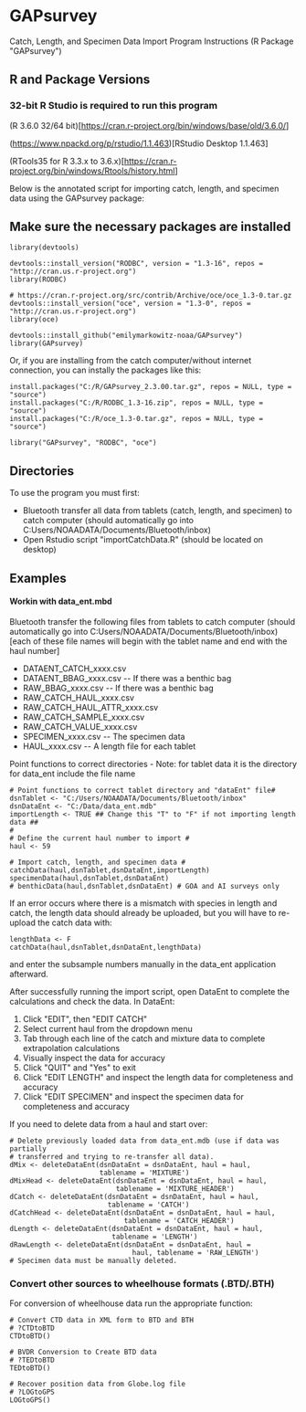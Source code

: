 GAPsurvey
=========

Catch, Length, and Specimen Data Import Program Instructions (R Package
"GAPsurvey")

R and Package Versions
----------------------

### 32-bit R Studio is required to run this program

(R 3.6.0 32/64
bit)\[<https://cran.r-project.org/bin/windows/base/old/3.6.0/>\]

(<https://www.npackd.org/p/rstudio/1.1.463>)\[RStudio Desktop 1.1.463\]

(RTools35 for R 3.3.x to
3.6.x)\[<https://cran.r-project.org/bin/windows/Rtools/history.html>\]

Below is the annotated script for importing catch, length, and specimen
data using the GAPsurvey package:

Make sure the necessary packages are installed
----------------------------------------------

    library(devtools)

    devtools::install_version("RODBC", version = "1.3-16", repos = "http://cran.us.r-project.org")
    library(RODBC)

    # https://cran.r-project.org/src/contrib/Archive/oce/oce_1.3-0.tar.gz
    devtools::install_version("oce", version = "1.3-0", repos = "http://cran.us.r-project.org")
    library(oce)

    devtools::install_github("emilymarkowitz-noaa/GAPsurvey")
    library(GAPsurvey)

Or, if you are installing from the catch computer/without internet
connection, you can instally the packages like this:

    install.packages("C:/R/GAPsurvey_2.3.00.tar.gz", repos = NULL, type = "source")
    install.packages("C:/R/RODBC_1.3-16.zip", repos = NULL, type = "source")
    install.packages("C:/R/oce_1.3-0.tar.gz", repos = NULL, type = "source")

    library("GAPsurvey", "RODBC", "oce")

Directories
-----------

To use the program you must first:

-   Bluetooth transfer all data from tablets (catch, length, and
    specimen) to catch computer (should automatically go into
    C:Users/NOAADATA/Documents/Bluetooth/inbox)
-   Open Rstudio script "importCatchData.R" (should be located on
    desktop)

Examples
--------

#### Workin with data\_ent.mbd

Bluetooth transfer the following files from tablets to catch computer
(should automatically go into
C:Users/NOAADATA/Documents/Bluetooth/inbox) \[each of these file names
will begin with the tablet name and end with the haul number\]

-   DATAENT\_CATCH\_xxxx.csv
-   DATAENT\_BBAG\_xxxx.csv -- If there was a benthic bag
-   RAW\_BBAG\_xxxx.csv -- If there was a benthic bag
-   RAW\_CATCH\_HAUL\_xxxx.csv
-   RAW\_CATCH\_HAUL\_ATTR\_xxxx.csv
-   RAW\_CATCH\_SAMPLE\_xxxx.csv
-   RAW\_CATCH\_VALUE\_xxxx.csv
-   SPECIMEN\_xxxx.csv -- The specimen data
-   HAUL\_xxxx.csv -- A length file for each tablet

Point functions to correct directories - Note: for tablet data it is the
directory for data\_ent include the file name

    # Point functions to correct tablet directory and "dataEnt" file#
    dsnTablet <- "C:/Users/NOAADATA/Documents/Bluetooth/inbox"
    dsnDataEnt <- "C:/Data/data_ent.mdb"
    importLength <- TRUE ## Change this "T" to "F" if not importing length data ##
    # 
    # Define the current haul number to import #
    haul <- 59

    # Import catch, length, and specimen data #
    catchData(haul,dsnTablet,dsnDataEnt,importLength)
    specimenData(haul,dsnTablet,dsnDataEnt)
    # benthicData(haul,dsnTablet,dsnDataEnt) # GOA and AI surveys only

If an error occurs where there is a mismatch with species in length and
catch, the length data should already be uploaded, but you will have to
re-upload the catch data with:

    lengthData <- F
    catchData(haul,dsnTablet,dsnDataEnt,lengthData)

and enter the subsample numbers manually in the data\_ent application
afterward.

After successfully running the import script, open DataEnt to complete
the calculations and check the data. In DataEnt:

1.  Click "EDIT", then "EDIT CATCH"
2.  Select current haul from the dropdown menu
3.  Tab through each line of the catch and mixture data to complete
    extrapolation calculations
4.  Visually inspect the data for accuracy
5.  Click "QUIT" and "Yes" to exit
6.  Click "EDIT LENGTH" and inspect the length data for completeness and
    accuracy
7.  Click "EDIT SPECIMEN" and inspect the specimen data for completeness
    and accuracy

If you need to delete data from a haul and start over:

    # Delete previously loaded data from data_ent.mdb (use if data was partially 
    # transferred and trying to re-transfer all data).
    dMix <- deleteDataEnt(dsnDataEnt = dsnDataEnt, haul = haul, 
                          tablename = 'MIXTURE')
    dMixHead <- deleteDataEnt(dsnDataEnt = dsnDataEnt, haul = haul, 
                              tablename = 'MIXTURE_HEADER')
    dCatch <- deleteDataEnt(dsnDataEnt = dsnDataEnt, haul = haul, 
                            tablename = 'CATCH')
    dCatchHead <- deleteDataEnt(dsnDataEnt = dsnDataEnt, haul = haul, 
                                tablename = 'CATCH_HEADER')
    dLength <- deleteDataEnt(dsnDataEnt = dsnDataEnt, haul = haul, 
                             tablename = 'LENGTH')
    dRawLength <- deleteDataEnt(dsnDataEnt = dsnDataEnt, haul = 
                                  haul, tablename = 'RAW_LENGTH')
    # Specimen data must be manually deleted. 

### Convert other sources to wheelhouse formats (.BTD/.BTH)

For conversion of wheelhouse data run the appropriate function:

    # Convert CTD data in XML form to BTD and BTH
    # ?CTDtoBTD
    CTDtoBTD()

    # BVDR Conversion to Create BTD data
    # ?TEDtoBTD
    TEDtoBTD()

    # Recover position data from Globe.log file
    # ?LOGtoGPS
    LOGtoGPS()
